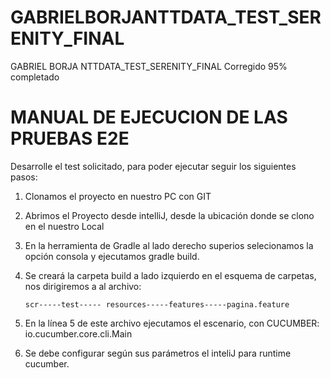 # GABRIELBORJANTTDATA_TEST_SERENITY_FINAL
GABRIEL BORJA NTTDATA_TEST_SERENITY_FINAL Corregido 95% completado


# MANUAL DE EJECUCION DE LAS PRUEBAS E2E 

Desarrolle el test solicitado, para poder ejecutar seguir los siguientes pasos:


    






1. Clonamos el proyecto en nuestro PC con GIT 
2. Abrimos el Proyecto desde intelliJ, desde la ubicación donde se clono en el nuestro Local 
3. En la herramienta de Gradle al lado derecho superios selecionamos la opción consola y ejecutamos gradle build.
 4. Se creará la carpeta build a lado izquierdo en el esquema de carpetas, nos dirigiremos a al archivo:
		
        scr-----test----- resources-----features-----pagina.feature

 5. En la línea 5 de este archivo ejecutamos el escenario, con CUCUMBER: io.cucumber.core.cli.Main
6. Se debe configurar según sus parámetros el inteliJ para runtime cucumber.










